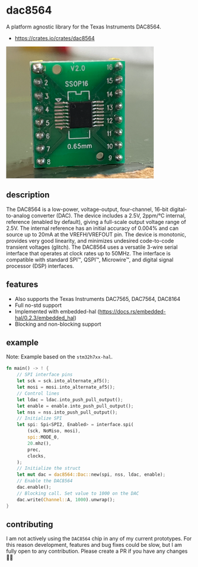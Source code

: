 # dac8564

A platform agnostic library for the Texas Instruments DAC8564.

- https://crates.io/crates/dac8564

![dac8564](https://github.com/ostenning/images/blob/main/ssop16.png?raw=true)

## description

The DAC8564 is a low-power, voltage-output, four-channel, 16-bit digital-to-analog converter (DAC). The device includes a 2.5V, 2ppm/°C internal, reference (enabled by default), giving a full-scale output voltage range of 2.5V. The internal reference has an initial accuracy of 0.004% and can source up to 20mA at the VREFH/VREFOUT pin. The device is monotonic, provides very good linearity, and minimizes undesired code-to-code transient voltages (glitch). The DAC8564 uses a versatile 3-wire serial interface that operates at clock rates up to 50MHz. The interface is compatible with standard SPI™, QSPI™,  Microwire™, and digital signal processor (DSP) interfaces.

## features

- Also supports the Texas Instruments DAC7565, DAC7564, DAC8164
- Full no-std support
- Implemented with embedded-hal (https://docs.rs/embedded-hal/0.2.3/embedded_hal)
- Blocking and non-blocking support

## example

Note: Example based on the `stm32h7xx-hal`.

```rust
fn main() -> ! {
    // SPI interface pins
    let sck = sck.into_alternate_af5();
    let mosi = mosi.into_alternate_af5();
    // Control lines
    let ldac = ldac.into_push_pull_output();
    let enable = enable.into_push_pull_output();
    let nss = nss.into_push_pull_output();
    // Initialize SPI
    let spi: Spi<SPI2, Enabled> = interface.spi(
        (sck, NoMiso, mosi),
        spi::MODE_0,
        20.mhz(),
        prec,
        clocks,
    );
    // Initialize the struct
    let mut dac = dac8564::Dac::new(spi, nss, ldac, enable);
    // Enable the DAC8564
    dac.enable();
    // Blocking call. Set value to 1000 on the DAC
    dac.write(Channel::A, 1000).unwrap();
}
```

## contributing

I am not actively using the `DAC8564` chip in any of my current prototypes. For this reason development, features and bug fixes could be slow, but I am fully open to any contribution. Please create a PR if you have any changes 🙏🏼
